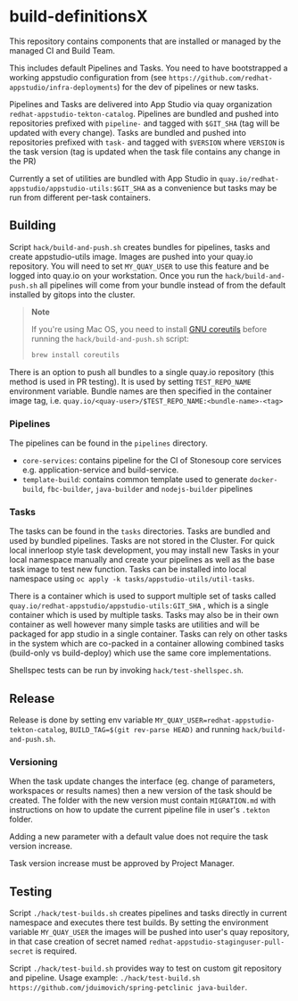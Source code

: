 # build-definitionsX

This repository contains components that are installed or managed by the managed CI and Build Team.

This includes default Pipelines and Tasks. You need to have bootstrapped a working appstudio configuration from (see `https://github.com/redhat-appstudio/infra-deployments`) for the dev of pipelines or new tasks.

Pipelines and Tasks are delivered into App Studio via quay organization `redhat-appstudio-tekton-catalog`.
Pipelines are bundled and pushed into repositories prefixed with `pipeline-` and tagged with `$GIT_SHA` (tag will be updated with every change).
Tasks are bundled and pushed into repositories prefixed with `task-` and tagged with `$VERSION` where `VERSION` is the task version (tag is updated when the task file contains any change in the PR)

Currently a set of utilities are bundled with App Studio in `quay.io/redhat-appstudio/appstudio-utils:$GIT_SHA` as a convenience but tasks may be run from different per-task containers.

## Building

Script `hack/build-and-push.sh` creates bundles for pipelines, tasks and create appstudio-utils image. Images are pushed into your quay.io repository. You will need to set `MY_QUAY_USER` to use this feature and be logged into quay.io on your workstation.
Once you run the `hack/build-and-push.sh` all pipelines will come from your bundle instead of from the default installed by gitops into the cluster.

> **Note**
>
> If you're using Mac OS, you need to install [GNU coreutils](https://formulae.brew.sh/formula/coreutils) before running the `hack/build-and-push.sh` script:
> ```bash
> brew install coreutils
> ```

There is an option to push all bundles to a single quay.io repository (this method is used in PR testing). It is used by setting `TEST_REPO_NAME` environment variable. Bundle names are then specified in the container image tag, i.e. `quay.io/<quay-user>/$TEST_REPO_NAME:<bundle-name>-<tag>`

### Pipelines

The pipelines can be found in the `pipelines` directory.

- `core-services`: contains pipeline for the CI of Stonesoup core services e.g. application-service and build-service.
- `template-build`: contains common template used to generate `docker-build`, `fbc-builder`, `java-builder` and `nodejs-builder` pipelines  

### Tasks

The tasks can be found in the `tasks` directories. Tasks are bundled and used by bundled pipelines. Tasks are not stored in the Cluster.
For quick local innerloop style task development, you may install new Tasks in your local namespace manually and create your pipelines as well as the base task image to test new function. Tasks can be installed into local namespace using `oc apply -k tasks/appstudio-utils/util-tasks`.

There is a container which is used to support multiple set of tasks called `quay.io/redhat-appstudio/appstudio-utils:GIT_SHA` , which is a single container which is used by multiple tasks. Tasks may also be in their own container as well however many simple tasks are utilities and will be packaged for app studio in a single container. Tasks can rely on other tasks in the system which are co-packed in a container allowing combined tasks (build-only vs build-deploy) which use the same core implementations.

Shellspec tests can be run by invoking `hack/test-shellspec.sh`.

## Release

Release is done by setting env variable `MY_QUAY_USER=redhat-appstudio-tekton-catalog`, `BUILD_TAG=$(git rev-parse HEAD)` and running `hack/build-and-push.sh`.

### Versioning

When the task update changes the interface (eg. change of parameters, workspaces or results names) then a new version of the task should be created. The folder with the new version must contain `MIGRATION.md` with instructions on how to update the current pipeline file in user's `.tekton` folder.

Adding a new parameter with a default value does not require the task version increase.

Task version increase must be approved by Project Manager.

## Testing

Script `./hack/test-builds.sh` creates pipelines and tasks directly in current namespace and executes there test builds. By setting the environment variable `MY_QUAY_USER` the images will be pushed into user's quay repository, in that case creation of secret named `redhat-appstudio-staginguser-pull-secret` is required.

Script `./hack/test-build.sh` provides way to test on custom git repository and pipeline. Usage example: `./hack/test-build.sh https://github.com/jduimovich/spring-petclinic java-builder`.
